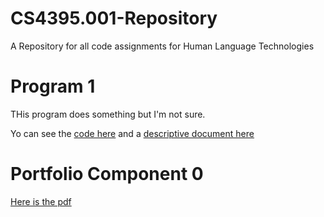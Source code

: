 # CS4395.001-Repository
A Repository for all code assignments for Human Language Technologies

# Program 1
THis program does something but I'm not sure.

Yo can see the [code here](program1.py) and a [descriptive document here](sample_doc.pdf)

# Portfolio Component 0

[Here is the pdf](Overview_of_NLP.pdf)
